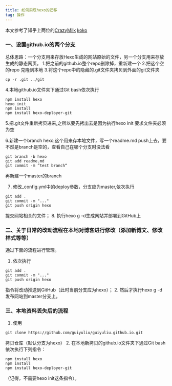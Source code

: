 ```yaml
---
title: 如何实现hexo的迁移
tag: 操作
---
```

本文参考了知乎上两位的[CrazyMilk](https://www.zhihu.com/question/21193762/answer/79109280) [koko](https://www.zhihu.com/question/21193762/answer/138139539)
### 一、设置github.io的两个分支
总体思路：一个分支用来存放Hexo生成的网站原始的文件，另一个分支用来存放生成的静态网页。
1.把之前的github.io整个repo删除掉，重新建一个
2.把这个空的repo 克隆到本地
3.将这个repo中的隐藏的.git文件夹拷贝到外面的git文件夹
``` 
cp -r .git ../git
``` 
4.本地github.io文件夹下通过Git bash依次执行
``` 
npm install hexo
hexo init
npm install 
npm install hexo-deployer-git
``` 
5.把.git文件重新拷贝进来,之所以要先拷出去是因为执行hexo init 要求文件夹必须为空

6.新建一个branch hexo,这个用来存本地文件，写一个readme.md push上去，要不然是branch是空的，查看自己在哪个分支时没法看
``` 
git branch -b hexo
git add readme.md
git commit -m ”test branch“
``` 
再新建一个master的branch

7.  修改_config.yml中的deploy参数，分支应为master,依次执行
``` 
git add .
git commit -m "..."
git push origin hexo
``` 
提交网站相关的文件；
8. 执行hexo g -d生成网站并部署到GitHub上

### 二、关于日常的改动流程在本地对博客进行修改（添加新博文、修改样式等等）
通过下面的流程进行管理。
1. 依次执行
``` 
git add .
git commit -m "..."
git push origin hexo
``` 
指令将改动推送到GitHub（此时当前分支应为hexo）；
2. 然后才执行hexo g -d发布网站到master分支上。

### 三、本地资料丢失后的流程
1. 使用
``` 
git clone https://github.com/guiyuliu/guiyuliu.github.io.git
``` 
拷贝仓库（默认分支为hexo）
2. 在本地新拷贝的github.io文件夹下通过Git bash依次执行下列指令：
``` 
npm install hexo
npm install
npm install hexo-deployer-git
``` 
（记得，不需要hexo init这条指令）。




